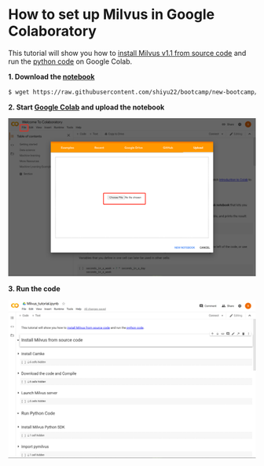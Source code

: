 # How to set up Milvus in Google Colaboratory


This tutorial will show you how to [install Milvus v1.1 from source code](https://github.com/milvus-io/milvus/blob/1.1/INSTALL.md#build-from-source) and run the [python code](https://github.com/milvus-io/pymilvus/tree/1.1) on Google Colab.

**1. Download the [notebook](./milvus_tutorial.ipynb)**

   ```bash
$ wget https://raw.githubusercontent.com/shiyu22/bootcamp/new-bootcamp/deployments/google_colab/Milvus_tutorial.ipynb
   ```

**2. Start [Google Colab](https://colab.research.google.com/) and upload the notebook**

![](./pic/upload.png)

**3. Run the code**

   ![](./pic/run.png)
